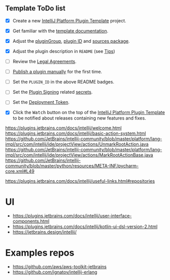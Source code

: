 ## Template ToDo list
- [x] Create a new [IntelliJ Platform Plugin Template][template] project.
- [x] Get familiar with the [template documentation][template].
- [x] Adjust the [pluginGroup](./gradle.properties), [plugin ID](./src/main/resources/META-INF/plugin.xml) and [sources package](./src/main/kotlin).
- [x] Adjust the plugin description in `README` (see [Tips][docs:plugin-description])
- [ ] Review the [Legal Agreements](https://plugins.jetbrains.com/docs/marketplace/legal-agreements.html?from=IJPluginTemplate).
- [ ] [Publish a plugin manually](https://plugins.jetbrains.com/docs/intellij/publishing-plugin.html?from=IJPluginTemplate) for the first time.
- [ ] Set the `PLUGIN_ID` in the above README badges.
- [ ] Set the [Plugin Signing](https://plugins.jetbrains.com/docs/intellij/plugin-signing.html?from=IJPluginTemplate) related [secrets](https://github.com/JetBrains/intellij-platform-plugin-template#environment-variables).
- [ ] Set the [Deployment Token](https://plugins.jetbrains.com/docs/marketplace/plugin-upload.html?from=IJPluginTemplate).
- [x] Click the <kbd>Watch</kbd> button on the top of the [IntelliJ Platform Plugin Template][template] to be notified about releases containing new features and fixes.


https://plugins.jetbrains.com/docs/intellij/welcome.html
https://plugins.jetbrains.com/docs/intellij/basic-action-system.html
https://github.com/JetBrains/intellij-community/blob/master/platform/lang-impl/src/com/intellij/ide/projectView/actions/UnmarkRootAction.java
https://github.com/JetBrains/intellij-community/blob/master/platform/lang-impl/src/com/intellij/ide/projectView/actions/MarkRootActionBase.java
https://github.com/JetBrains/intellij-community/blob/master/python/resources/META-INF/pycharm-core.xml#L49

https://plugins.jetbrains.com/docs/intellij/useful-links.html#repositories

# UI
* https://plugins.jetbrains.com/docs/intellij/user-interface-components.html
* https://plugins.jetbrains.com/docs/intellij/kotlin-ui-dsl-version-2.html
* https://jetbrains.design/intellij/

# Examples repos
* https://github.com/aws/aws-toolkit-jetbrains
* https://github.com/ignatov/intellij-erlang


[template]: https://github.com/JetBrains/intellij-platform-plugin-template
[docs:plugin-description]: https://plugins.jetbrains.com/docs/intellij/plugin-user-experience.html#plugin-description-and-presentation
